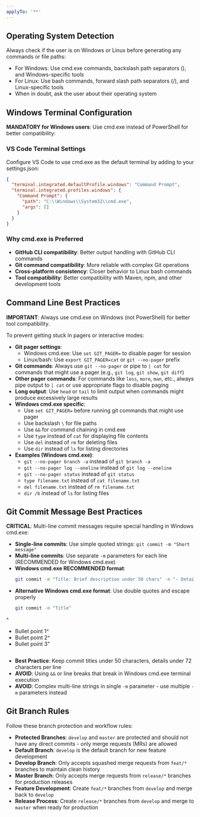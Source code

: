 ```yaml
---
applyTo: '**'
---
```

## Operating System Detection
Always check if the user is on Windows or Linux before generating any commands or file paths:
- For Windows: Use cmd.exe commands, backslash path separators (\), and Windows-specific tools
- For Linux: Use bash commands, forward slash path separators (/), and Linux-specific tools
- When in doubt, ask the user about their operating system

## Windows Terminal Configuration
**MANDATORY for Windows users**: Use cmd.exe instead of PowerShell for better compatibility:

### VS Code Terminal Settings
Configure VS Code to use cmd.exe as the default terminal by adding to your settings.json:
```json
{
  "terminal.integrated.defaultProfile.windows": "Command Prompt",
  "terminal.integrated.profiles.windows": {
    "Command Prompt": {
      "path": "C:\\Windows\\System32\\cmd.exe",
      "args": []
    }
  }
}
```

### Why cmd.exe is Preferred
- **GitHub CLI compatibility**: Better output handling with GitHub CLI commands
- **Git command compatibility**: More reliable with complex Git operations
- **Cross-platform consistency**: Closer behavior to Linux bash commands
- **Tool compatibility**: Better compatibility with Maven, npm, and other development tools

## Command Line Best Practices
**IMPORTANT**: Always use cmd.exe on Windows (not PowerShell) for better tool compatibility.

To prevent getting stuck in pagers or interactive modes:
- **Git pager settings**:
  - Windows cmd.exe: Use `set GIT_PAGER=` to disable pager for session
  - Linux/bash: Use `export GIT_PAGER=cat` or `git --no-pager` prefix
- **Git commands**: Always use `git --no-pager` or pipe to `| cat` for commands that might use a pager (e.g., `git log`, `git show`, `git diff`)
- **Other pager commands**: For commands like `less`, `more`, `man`, etc., always pipe output to `| cat` or use appropriate flags to disable paging
- **Long output**: Use `head` or `tail` to limit output when commands might produce excessively large results
- **Windows cmd.exe specific**: 
  - Use `set GIT_PAGER=` before running git commands that might use pager
  - Use backslash `\` for file paths
  - Use `&&` for command chaining in cmd.exe
  - Use `type` instead of `cat` for displaying file contents
  - Use `del` instead of `rm` for deleting files
  - Use `dir` instead of `ls` for listing directories
- **Examples (Windows cmd.exe)**: 
  - `git --no-pager branch -a` instead of `git branch -a`
  - `git --no-pager log --oneline` instead of `git log --oneline`
  - `git --no-pager status` instead of `git status`
  - `type filename.txt` instead of `cat filename.txt`
  - `del filename.txt` instead of `rm filename.txt`
  - `dir /b` instead of `ls` for listing files

## Git Commit Message Best Practices
**CRITICAL**: Multi-line commit messages require special handling in Windows cmd.exe:
- **Single-line commits**: Use simple quoted strings: `git commit -m "Short message"`
- **Multi-line commits**: Use separate `-m` parameters for each line (RECOMMENDED for Windows cmd.exe)
- **Windows cmd.exe RECOMMENDED format**: 
  ```bash
  git commit -m "Title: Brief description under 50 chars" -m "- Detail 1" -m "- Detail 2" -m "- Detail 3"
  ```
- **Alternative Windows cmd.exe format**: Use double quotes and escape properly
  ```bash
  git commit -m "Title^

^
- Bullet point 1^
- Bullet point 2^
- Bullet point 3"
  ```
- **Best Practice**: Keep commit titles under 50 characters, details under 72 characters per line
- **AVOID**: Using `&&` or line breaks that break in Windows cmd.exe terminal execution
- **AVOID**: Complex multi-line strings in single `-m` parameter - use multiple `-m` parameters instead

## Git Branch Rules
Follow these branch protection and workflow rules:
- **Protected Branches**: `develop` and `master` are protected and should not have any direct commits - only merge requests (MRs) are allowed
- **Default Branch**: `develop` is the default branch for new feature development
- **Develop Branch**: Only accepts squashed merge requests from `feat/*` branches to maintain clean history
- **Master Branch**: Only accepts merge requests from `release/*` branches for production releases
- **Feature Development**: Create `feat/*` branches from `develop` and merge back to `develop`
- **Release Process**: Create `release/*` branches from `develop` and merge to `master` when ready for production
